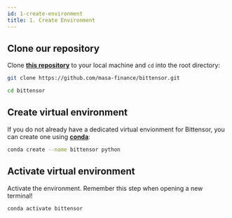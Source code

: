 ```yaml
---
id: 1-create-environment
title: 1. Create Environment
---
```


## Clone our repository

Clone **[this repository](https://github.com/masa-finance/bittensor)** to your local machine and `cd` into the root directory:

```bash
git clone https://github.com/masa-finance/bittensor.git
```

```bash
cd bittensor
```

## Create virtual environment

If you do not already have a dedicated virtual envionment for Bittensor, you can create one using **[conda](https://conda.io/projects/conda/en/latest/user-guide/install/index.html)**:

```bash
conda create --name bittensor python
```

## Activate virtual environment

Activate the environment. Remember this step when opening a new terminal!

```bash
conda activate bittensor
```

